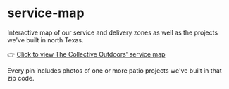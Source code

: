 # service-map

Interactive map of our service and delivery zones as well as the projects we've built in north Texas. 

👉 [Click to view The Collective Outdoors' service map](https://www.google.com/maps/d/edit?mid=1mK5zPcRU0iq4ps29Y2fvvGoz0GOFRmY&usp=sharing)

Every pin includes photos of one or more patio projects we've built in that zip code. 
